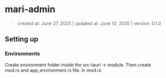 # mari-admin

> created at: June 27, 2025 | updated at: June 10, 2025 | version: 0.1.0

## Setting up 
### Environments
Create environment folder inside the src-tauri -> module.
Then create mod.rs and app_environment.rs file.
In mod.rs 


